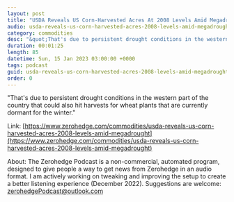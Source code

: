 ```yaml
---
layout: post
title: "USDA Reveals US Corn-Harvested Acres At 2008 Levels Amid Megadrought"
audio: usda-reveals-us-corn-harvested-acres-2008-levels-amid-megadrought-0
category: commodities
desc: "&quot;That's due to persistent drought conditions in the western part of the country that could also hit harvests for wheat plants that are currently dormant for the winter.&quot; "
duration: 00:01:25
length: 85
datetime: Sun, 15 Jan 2023 03:00:00 +0000
tags: podcast
guid: usda-reveals-us-corn-harvested-acres-2008-levels-amid-megadrought-0
order: 0
---
```

&quot;That's due to persistent drought conditions in the western part of the country that could also hit harvests for wheat plants that are currently dormant for the winter.&quot; 

Link: [https://www.zerohedge.com/commodities/usda-reveals-us-corn-harvested-acres-2008-levels-amid-megadrought](https://www.zerohedge.com/commodities/usda-reveals-us-corn-harvested-acres-2008-levels-amid-megadrought)

About: The Zerohedge Podcast is a non-commercial, automated program, designed to give people a way to get news from Zerohedge in an audio format.  I am actively working on tweaking and improving the setup to create a better listening experience (December 2022).  Suggestions are welcome: [zerohedgePodcast@outlook.com](mailto:zerohedgePodcast@outlook.com)